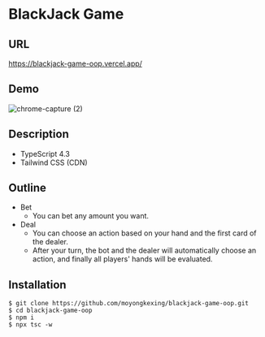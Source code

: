 # BlackJack Game
## URL
https://blackjack-game-oop.vercel.app/

## Demo
![chrome-capture (2)](https://user-images.githubusercontent.com/77483402/121381576-cdc26c80-c980-11eb-9ee9-78cf6f5f3aa5.gif)

## Description

- TypeScript 4.3
- Tailwind CSS (CDN)

## Outline
- Bet
  - You can bet any amount you want.
- Deal
  - You can choose an action based on your hand and the first card of the dealer.
  - After your turn, the bot and the dealer will automatically choose an action, and finally all players' hands will be evaluated.
  
## Installation
```
$ git clone https://github.com/moyongkexing/blackjack-game-oop.git
$ cd blackjack-game-oop
$ npm i
$ npx tsc -w
```
